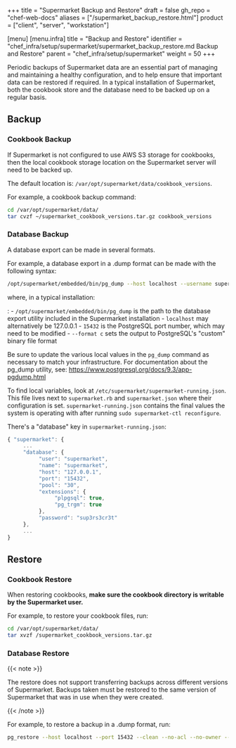 +++
title = "Supermarket Backup and Restore"
draft = false
gh_repo = "chef-web-docs"
aliases = ["/supermarket_backup_restore.html"]
product = ["client", "server", "workstation"]

[menu]
  [menu.infra]
    title = "Backup and Restore"
    identifier = "chef_infra/setup/supermarket/supermarket_backup_restore.md Backup and Restore"
    parent = "chef_infra/setup/supermarket"
    weight = 50
+++

Periodic backups of Supermarket data are an essential part of managing
and maintaining a healthy configuration, and to help ensure that
important data can be restored if required. In a typical installation of
Supermarket, both the cookbook store and the database need to be backed
up on a regular basis.

## Backup

### Cookbook Backup

If Supermarket is not configured to use AWS S3 storage for cookbooks,
then the local cookbook storage location on the Supermarket server will
need to be backed up.

The default location is: `/var/opt/supermarket/data/cookbook_versions`.

For example, a cookbook backup command:

```bash
cd /var/opt/supermarket/data/
tar cvzf ~/supermarket_cookbook_versions.tar.gz cookbook_versions
```

### Database Backup

A database export can be made in several formats.

For example, a database export in a .dump format can be made with the
following syntax:

```bash
/opt/supermarket/embedded/bin/pg_dump --host localhost --username supermarket --dbname supermarket --port 15432 --format c --blobs --verbose --file ~/supermarket_database_backup.dump
```

where, in a typical installation:

:   -   `/opt/supermarket/embedded/bin/pg_dump` is the path to the
        database export utility included in the Supermarket installation
    -   `localhost` may alternatively be 127.0.0.1
    -   `15432` is the PostgreSQL port number, which may need to be
        modified
    -   `--format c` sets the output to PostgreSQL's "custom" binary
        file format

Be sure to update the various local values in the `pg_dump` command as
necessary to match your infrastructure. For documentation about the
pg_dump utility, see:
<https://www.postgresql.org/docs/9.3/app-pgdump.html>

To find local variables, look at
`/etc/supermarket/supermarket-running.json`. This file lives next to
`supermarket.rb` and `supermarket.json` where their configuration is
set. `supermarket-running.json` contains the final values the system is
operating with after running `sudo supermarket-ctl reconfigure`.

There's a "database" key in `supermarket-running.json`:

```javascript
{ "supermarket": {
     ...
     "database": {
          "user": "supermarket",
          "name": "supermarket",
          "host": "127.0.0.1",
          "port": "15432",
          "pool": "30",
          "extensions": {
               "plpgsql": true,
               "pg_trgm": true
          },
          "password": "sup3rs3cr3t"
     },
     ...
}
```

## Restore

### Cookbook Restore

When restoring cookbooks, **make sure the cookbook directory is writable
by the Supermarket user.**

For example, to restore your cookbook files, run:

```bash
cd /var/opt/supermarket/data/
tar xvzf /supermarket_cookbook_versions.tar.gz
```

### Database Restore

{{< note >}}

The restore does not support transferring backups across different
versions of Supermarket. Backups taken must be restored to the same
version of Supermarket that was in use when they were created.

{{< /note >}}

For example, to restore a backup in a .dump format, run:

```bash
pg_restore --host localhost --port 15432 --clean --no-acl --no-owner --dbname supermarket_production --verbose supermarket_database_backup.dump
```

